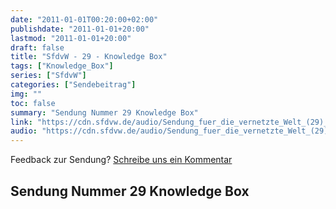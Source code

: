 ```yaml
---
date: "2011-01-01T00:20:00+02:00"
publishdate: "2011-01-01+20:00"
lastmod: "2011-01-01+20:00"
draft: false
title: "SfdvW - 29 - Knowledge Box"
tags: ["Knowledge_Box"]
series: ["SfdvW"]
categories: ["Sendebeitrag"]
img: ""
toc: false
summary: "Sendung Nummer 29 Knowledge Box"
link: "https://cdn.sfdvw.de/audio/Sendung_fuer_die_vernetzte_Welt_(29)_2011_01_01_Knowledge_Box.mp3"
audio: "https://cdn.sfdvw.de/audio/Sendung_fuer_die_vernetzte_Welt_(29)_2011_01_01_Knowledge_Box.mp3"
---
```


<div align="center" id="example"></div>
<script src="https://cdn.podlove.org/web-player/embed.js"></script>

Feedback zur Sendung?
[Schreibe uns ein Kommentar](mailto:SfdvW@radiocorax.de)

## Sendung Nummer 29 Knowledge Box

<script>
  podlovePlayer('#example', '/blog/sfdvw29.json');
</script>
